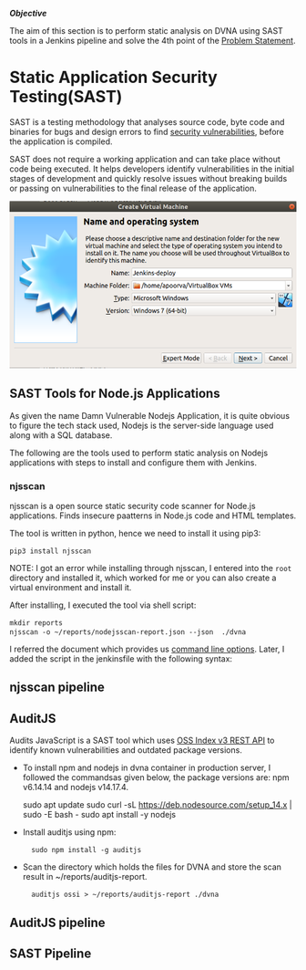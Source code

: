 ***Objective***

The aim of this section is to perform static analysis on DVNA using SAST tools in a Jenkins pipeline and solve the 4th point of the [Problem Statement](https://devsecops-report.netlify.app/problem-statements/).

# Static Application Security Testing(SAST)

SAST is a testing methodology that analyses source code, byte code and binaries for bugs and design errors to find [security vulnerabilities](https://www.synopsys.com/blogs/software-security/types-of-security-vulnerabilities/), before the application is compiled. 

SAST does not require a working application and can take place without code being executed. It helps developers identify vulnerabilities in the initial stages of development and quickly resolve issues without breaking builds or passing on vulnerabilities to the final release of the application.

![image](pictures/1.png)
## SAST Tools for Node.js Applications

As given the name Damn Vulnerable Nodejs Application, it is quite obvious to figure the tech stack used, Nodejs is the server-side language used along with a SQL database.  

The following are the tools used to perform static analysis on Nodejs applications with steps to install and configure them with Jenkins.


### njsscan

njsscan is a open source static security code scanner for Node.js applications. Finds insecure paatterns in Node.js code and HTML templates.

The tool is written in python, hence we need to install it using pip3:

    pip3 install njsscan 

NOTE: I got an error while installing through njsscan, I entered into the `root` directory and installed it, which worked for me or you can also create a virtual environment and install it.


After installing, I executed the tool via shell script:

    mkdir reports
    njsscan -o ~/reports/nodejsscan-report.json --json  ./dvna

I referred the document which provides us [command line options](https://github.com/ajinabraham/njsscan#command-line-options). Later, I added the script in the jenkinsfile with the following syntax:

## njsscan pipeline


## AuditJS

Audits JavaScript is a SAST tool which uses [OSS Index v3 REST API](https://ossindex.sonatype.org/rest) to identify known vulnerabilities and outdated package versions.

- To install npm and nodejs in dvna container in production server, I followed the commandsas given below, the package versions are: npm v6.14.14 and nodejs v14.17.4.

    sudo apt update
    sudo curl -sL https://deb.nodesource.com/setup_14.x | sudo -E bash -
    sudo apt install -y nodejs

- Install auditjs using npm:
  
        sudo npm install -g auditjs
- Scan the directory which holds the files for DVNA and store the scan result in ~/reports/auditjs-report.

        auditjs ossi > ~/reports/auditjs-report ./dvna

## AuditJS pipeline


## SAST Pipeline


